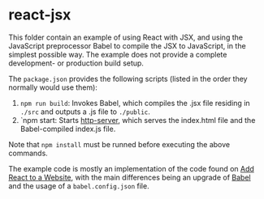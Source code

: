 # react-jsx

This folder contain an example of using React with JSX, and using the JavaScript preprocessor Babel to compile the JSX to JavaScript, in the simplest possible way. The example does not provide a complete development- or production build setup.

The `package.json` provides the following scripts (listed in the order they normally would use them):

1. `npm run build`: Invokes Babel, which compiles the .jsx file residing in `./src` and outputs a .js file to `./public`.
2. `npm start: Starts [http-server](https://www.npmjs.com/package/http-server), which serves the index.html file and the Babel-compiled index.js file.

Note that `npm install` must be runned before executing the above commands.

The example code is mostly an implementation of the code found on [Add React to a Website](https://reactjs.org/docs/add-react-to-a-website.html), with the main differences being an upgrade of [Babel](https://babeljs.io/) and the usage of a `babel.config.json` file.
